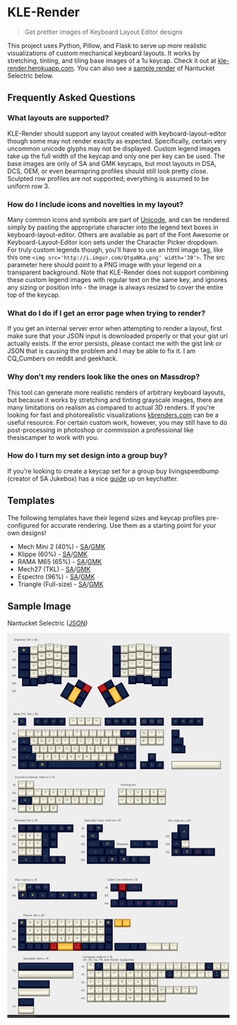 # KLE-Render
> Get prettier images of Keyboard Layout Editor designs

This project uses Python, Pillow, and Flask to serve up more realistic visualizations of custom mechanical keyboard layouts. It works by stretching, tinting, and tiling base images of a 1u keycap. Check it out at [kle-render.herokuapp.com](http://kle-render.herokuapp.com/). You can also see a [sample render](#sample-image) of Nantucket Selectric below.

## Frequently Asked Questions
### What layouts are supported?
KLE-Render should support any layout created with keyboard-layout-editor though some may not render exactly as expected. Specifically, certain very uncommon unicode glyphs may not be displayed. Custom legend images take up the full width of the keycap and only one per key can be used. The base images are only of SA and GMK keycaps, but most layouts in DSA, DCS, OEM, or even beamspring profiles should still look pretty close. Sculpted row profiles are not supported; everything is assumed to be uniform row 3.

### How do I include icons and novelties in my layout?
Many common icons and symbols are part of [Unicode](https://unicode-table.com), and can be rendered simply by pasting the appropriate character into the legend text boxes in keyboard-layout-editor. Others are available as part of the Font Awesome or Keyboard-Layout-Editor icon sets under the Character Picker dropdown. For truly custom legends though, you'll have to use an html image tag, like this one `<img src='http://i.imgur.com/QtgaNKa.png' width='30'>`. The src parameter here should point to a PNG image with your legend on a transparent background. Note that KLE-Render does not support combining these custom legend images with regular text on the same key, and ignores any sizing or position info - the image is always resized to cover the entire top of the keycap.

### What do I do if I get an error page when trying to render?
If you get an internal server error when attempting to render a layout, first make sure that your JSON input is downloaded properly or that your gist url actually exists. If the error persists, please contact me with the gist link or JSON that is causing the problem and I may be able to fix it. I am CQ\_Cumbers on reddit and geekhack.

### Why don't my renders look like the ones on Massdrop?
This tool can generate more realistic renders of arbitrary keyboard layouts, but because it works by stretching and tinting grayscale images, there are many limitations on realism as compared to actual 3D renders. If you're looking for fast and photorealistic visualizations [kbrenders.com](http://www.kbrenders.com) can be a useful resource. For certain custom work, however, you may still have to do post-processing in photoshop or commission a professional like thesiscamper to work with you.

### How do I turn my set design into a group buy?
If you're looking to create a keycap set for a group buy livingspeedbump (creator of SA Jukebox) has a nice [guide](https://www.keychatter.com/2015/10/10/how-to-create-a-keycap-set-for-a-group-buy/) up on keychatter.


## Templates
The following templates have their legend sizes and keycap profiles pre-configured for accurate rendering. Use them as a starting point for your own designs!

- Mech Mini 2 (40%) - [SA](http://www.keyboard-layout-editor.com/#/gists/ea2a231112ffceae047494ac9a93e706)/[GMK](http://www.keyboard-layout-editor.com/#/gists/eed1f1854dda3999bcdd730f0143c627)
- Klippe (60%) - [SA](http://www.keyboard-layout-editor.com/#/gists/f8369e8d6ae12c6d30bbf6db9731bca5)/[GMK](http://www.keyboard-layout-editor.com/#/gists/c2aedbf20e6a1ee5320a0f89b114d6da)
- RAMA M65 (65%) - [SA](http://www.keyboard-layout-editor.com/#/gists/3ca3649e1d048134ddd0e835d1dd735b)/[GMK](http://www.keyboard-layout-editor.com/#/gists/4319599274157d2a0dd0e38328b76878)
- Mech27 (TKL) - [SA](http://www.keyboard-layout-editor.com/#/gists/10629d008a99d8d6eb6f8c59414b5dd8)/[GMK](http://www.keyboard-layout-editor.com/#/gists/6e6692825b348f40c040ca9750e469a8)
- Espectro (96%) - [SA](http://www.keyboard-layout-editor.com/#/gists/6b996bea3ebf8a85866ddea606e25de4)/[GMK](http://www.keyboard-layout-editor.com/#/gists/6a03012a82e7bbca14db635142913a7)
- Triangle (Full-size) - [SA](http://www.keyboard-layout-editor.com/#/gists/b86a688e6502fcc910d4b32ca2fa642e)/[GMK](http://www.keyboard-layout-editor.com/#/gists/11f7fc1a19c7f2210f560a93c8ab82a2)

## Sample Image
Nantucket Selectric ([JSON](http://www.keyboard-layout-editor.com/#/gists/4de8adb88cb4c45c2f43))

![Sample Render](render_output.png)
